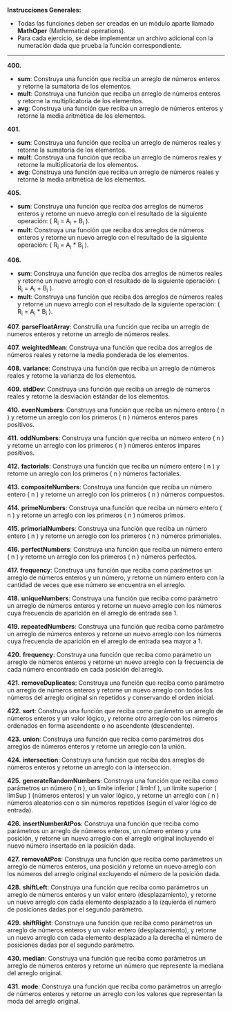 **Instrucciones Generales:**

- Todas las funciones deben ser creadas en un módulo aparte llamado **MathOper** (Mathematical operations).
- Para cada ejercicio, se debe implementar un archivo adicional con la numeración dada que prueba la función correspondiente.

---

**400.** 
- **sum**: Construya una función que reciba un arreglo de números enteros y retorne la sumatoria de los elementos.
- **mult**: Construya una función que reciba un arreglo de números enteros y retorne la multiplicatoria de los elementos.
- **avg**: Construya una función que reciba un arreglo de números enteros y retorne la media aritmética de los elementos.

**401.** 
- **sum**: Construya una función que reciba un arreglo de números reales y retorne la sumatoria de los elementos.
- **mult**: Construya una función que reciba un arreglo de números reales y retorne la multiplicatoria de los elementos.
- **avg**: Construya una función que reciba un arreglo de números reales y retorne la media aritmética de los elementos.

**405.** 
- **sum**: Construya una función que reciba dos arreglos de números enteros y retorne un nuevo arreglo con el resultado de la siguiente operación: \( R<sub>i</sub> = A<sub>i</sub> + B<sub>i</sub> \).
- **mult**: Construya una función que reciba dos arreglos de números enteros y retorne un nuevo arreglo con el resultado de la siguiente operación: \( R<sub>i</sub> = A<sub>i</sub> * B<sub>i</sub> \).

**406.** 
- **sum**: Construya una función que reciba dos arreglos de números reales y retorne un nuevo arreglo con el resultado de la siguiente operación: \( R<sub>i</sub> = A<sub>i</sub> + B<sub>i</sub> \).
- **mult**: Construya una función que reciba dos arreglos de números reales y retorne un nuevo arreglo con el resultado de la siguiente operación: \( R<sub>i</sub> = A<sub>i</sub> * B<sub>i</sub> \).

**407.** **parseFloatArray**: Construlla una función que reciba un arreglo de numeros enteros y retorne un arreglo de números reales.

**407.** **weightedMean**: Construya una función que reciba dos arreglos de números reales y retorne la media ponderada de los elementos.

**408.** **variance**: Construya una función que reciba un arreglo de números reales y retorne la varianza de los elementos.

**409.** **stdDev**: Construya una función que reciba un arreglo de números reales y retorne la desviación estándar de los elementos.

**410.** **evenNumbers**: Construya una función que reciba un número entero \( n \) y retorne un arreglo con los primeros \( n \) números enteros pares positivos.

**411.** **oddNumbers**: Construya una función que reciba un número entero \( n \) y retorne un arreglo con los primeros \( n \) números enteros impares positivos.

**412.** **factorials**: Construya una función que reciba un número entero \( n \) y retorne un arreglo con los primeros \( n \) números factoriales.

**413.** **compositeNumbers**: Construya una función que reciba un número entero \( n \) y retorne un arreglo con los primeros \( n \) números compuestos.

**414.** **primeNumbers**: Construya una función que reciba un número entero \( n \) y retorne un arreglo con los primeros \( n \) números primos.

**415.** **primorialNumbers**: Construya una función que reciba un número entero \( n \) y retorne un arreglo con los primeros \( n \) números primoriales.

**416.** **perfectNumbers**: Construya una función que reciba un número entero \( n \) y retorne un arreglo con los primeros \( n \) números perfectos.

**417.** **frequency**: Construya una función que reciba como parámetros un arreglo de números enteros y un número, y retorne un número entero con la cantidad de veces que ese número se encuentra en el arreglo.

**418.** **uniqueNumbers**: Construya una función que reciba como parámetro un arreglo de números enteros y retorne un nuevo arreglo con los números cuya frecuencia de aparición en el arreglo de entrada sea 1.

**419.** **repeatedNumbers**: Construya una función que reciba como parámetro un arreglo de números enteros y retorne un nuevo arreglo con los números cuya frecuencia de aparición en el arreglo de entrada sea mayor a 1.

**420.** **frequency**: Construya una función que reciba como parámetro un arreglo de números enteros y retorne un nuevo arreglo con la frecuencia de cada número encontrado en cada posición del arreglo.

**421.** **removeDuplicates**: Construya una función que reciba como parámetro un arreglo de números enteros y retorne un nuevo arreglo con todos los números del arreglo original sin repetidos y conservando el orden inicial.

**422.** **sort**: Construya una función que reciba como parámetro un arreglo de números enteros y un valor lógico, y retorne otro arreglo con los números ordenados en forma ascendente o no ascendente (descendente).

**423.** **union**: Construya una función que reciba como parámetros dos arreglos de números enteros y retorne un arreglo con la unión.

**424.** **intersection**: Construya una función que reciba dos arreglos de números enteros y retorne un arreglo con la intersección.

**425.** **generateRandomNumbers**: Construya una función que reciba como parámetros un número \( n \), un límite inferior \( limInf \), un límite superior \( limSup \) (números enteros) y un valor lógico, y retorne un arreglo con \( n \) números aleatorios con o sin números repetidos (según el valor lógico de entrada).

**426.** **insertNumberAtPos**: Construya una función que reciba como parámetros un arreglo de números enteros, un número entero y una posición, y retorne un nuevo arreglo con el arreglo original incluyendo el nuevo número insertado en la posición dada.

**427.** **removeAtPos**: Construya una función que reciba como parámetros un arreglo de números enteros, una posición y retorne un nuevo arreglo con los números del arreglo original excluyendo el número de la posición dada.

**428.** **shiftLeft**: Construya una función que reciba como parámetros un arreglo de números enteros y un valor entero (desplazamiento), y retorne un nuevo arreglo con cada elemento desplazado a la izquierda el número de posiciones dadas por el segundo parámetro.

**429.** **shiftRight**: Construya una función que reciba como parámetros un arreglo de números enteros y un valor entero (desplazamiento), y retorne un nuevo arreglo con cada elemento desplazado a la derecha el número de posiciones dadas por el segundo parámetro.

**430.** **median**: Construya una función que reciba como parámetros un arreglo de números enteros y retorne un número que represente la mediana del arreglo original.

**431.** **mode**: Construya una función que reciba como parámetros un arreglo de números enteros y retorne un arreglo con los valores que representan la moda del arreglo original.

